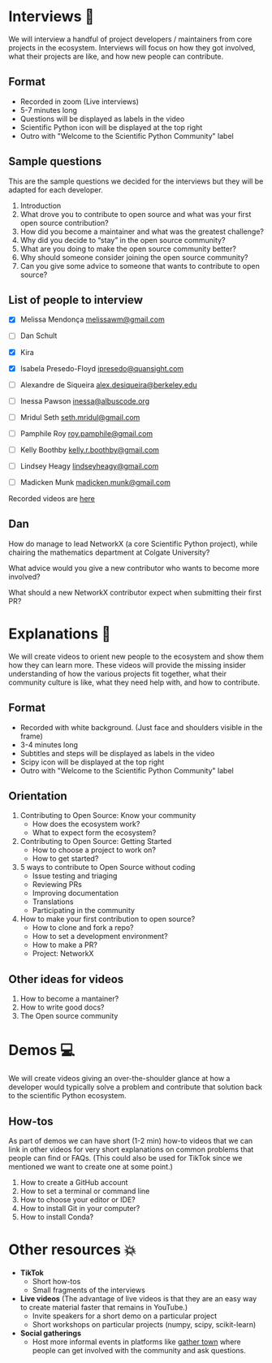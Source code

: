# Interviews :busts_in_silhouette:

We will interview a handful of project developers / maintainers from core projects in the ecosystem.
Interviews will focus on how they got involved, what their projects are like, and how new people can contribute.

## Format

- Recorded in zoom (Live interviews)
- 5-7 minutes long
- Questions will be displayed as labels in the video
- Scientific Python icon will be displayed at the top right
- Outro with "Welcome to the Scientific Python Community" label

## Sample questions

This are the sample questions we decided for the interviews but they will be adapted for each developer.

1. Introduction
2. What drove you to contribute to open source and what was your first open source contribution?
3. How did you become a maintainer and what was the greatest challenge?
4. Why did you decide to “stay” in the open source community? 
5. What are you doing to make the open source community better? 
6. Why should someone consider joining the open source community?
7. Can you give some advice to someone that wants to contribute to open source?

## List of people to interview

- [X] Melissa Mendonça <melissawm@gmail.com>
- [ ] Dan Schult
- [X] Kira
- [x] Isabela Presedo-Floyd <ipresedo@quansight.com>
- [ ] Alexandre de Siqueira <alex.desiqueira@berkeley.edu>
- [ ] Inessa Pawson <inessa@albuscode.org>
- [ ] Mridul Seth <seth.mridul@gmail.com>
- [ ] Pamphile Roy <roy.pamphile@gmail.com>
- [ ] Kelly Boothby <kelly.r.boothby@gmail.com>

- [ ] Lindsey Heagy <lindseyheagy@gmail.com>
- [ ] Madicken Munk <madicken.munk@gmail.com>

Recorded videos are [here](https://drive.google.com/drive/u/2/folders/1mAJ7HYQOZZipGwutc1jNGhOJ3bzfsDDC)

## Dan

How do manage to lead NetworkX (a core Scientific Python project), while
chairing the mathematics department at Colgate University?

What advice would you give a new contributor who wants to become more involved?

What should a new NetworkX contributor expect when submitting their first PR?

# Explanations :book:

We will create videos to orient new people to the ecosystem and show them how they can learn more.
These videos will provide the missing insider understanding of how the various projects fit together,
what their community culture is like, what they need help with, and how to contribute.

## Format

- Recorded with white background. (Just face and shoulders visible in the frame)
- 3-4 minutes long
- Subtitles and steps will be displayed as labels in the video
- Scipy icon will be displayed at the top right
- Outro with "Welcome to the Scientific Python Community" label


## Orientation

1. Contributing to Open Source: Know your community
	- How does the ecosystem work?
	- What to expect form the ecosystem?
2. Contributing to Open Source: Getting Started
	- How to choose a project to work on?
	- How to get started?
3. 5 ways to contribute to Open Source without coding
	- Issue testing and triaging
	- Reviewing PRs
	- Improving documentation
	- Translations
	- Participating in the community
4. How to make your first contribution to open source?
	- How to clone and fork a repo?
	- How to set a development environment?
	- How to make a PR?
	- Project: NetworkX

## Other ideas for videos

1. How to become a mantainer?
2. How to write good docs?
3. The Open source community

# Demos :computer:

We will create videos giving an over-the-shoulder glance at how a developer would typically solve a problem and contribute that solution back to the scientific Python ecosystem.

## How-tos

As part of demos we can have short (1-2 min) how-to videos that we can link in other videos for very short explanations on common problems that people can find or FAQs. (This could also be used for TikTok since we mentioned we want to create one at some point.)

1. How to create a GitHub account
2. How to set a terminal or command line
3. How to choose your editor or IDE?
4. How to install Git in your computer?
5. How to install Conda?

# Other resources :boom:

- **TikTok**
	- Short how-tos
	- Small fragments of the interviews
- **Live videos** (The advantage of live videos is that they are an easy way to create material faster that remains in YouTube.)
	- Invite speakers for a short demo on a particular project
	- Short workshops on particular projects (numpy, scipy, scikit-learn)
- **Social gatherings**
	- Host more informal events in platforms like [gather town](https://www.gather.town) where people can get involved with the community and ask questions.
	

